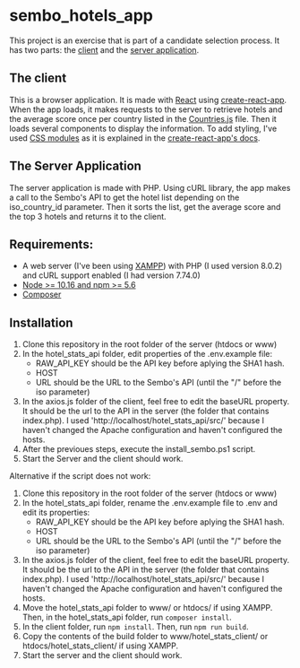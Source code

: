 # sembo_hotels_app

This project is an exercise that is part of a candidate selection process. It has two parts: the [client](https://github.com/ElPatoSordo/sembo_hotels_app/tree/main/hotel_stats_client) and the [server application](https://github.com/ElPatoSordo/sembo_hotels_app/tree/main/hotel_stats_api).

## The client

This is a browser application. It is made with [React](https://reactjs.org/) using [create-react-app](https://github.com/facebook/create-react-app). When the app loads, it makes requests to the server to retrieve hotels and the average score once per country listed in the [Countries.js](https://github.com/ElPatoSordo/sembo_hotels_app/blob/main/hotel_stats_client/src/Countries.js) file. Then it loads several components to display the information. To add styling, I've used [CSS modules](https://github.com/css-modules/css-modules) as it is explained in the [create-react-app's docs](https://create-react-app.dev/docs/adding-a-css-modules-stylesheet/).

## The Server Application

The server application is made with PHP. Using cURL library, the app makes a call to the Sembo's API to get the hotel list depending on the iso_country_id parameter. Then it sorts the list, get the average score and the top 3 hotels and returns it to the client.

## Requirements:
* A web server (I've been using [XAMPP](https://www.apachefriends.org/es/index.html)) with PHP (I used version 8.0.2) and cURL support enabled (I had version 7.74.0)
* [Node >= 10.16 and npm >= 5.6](https://nodejs.org/en/)
* [Composer](https://getcomposer.org/)

## Installation

1. Clone this repository in the root folder of the server (htdocs or www)
2. In the hotel_stats_api folder, edit properties of the .env.example file:
    * RAW_API_KEY should be the API key before aplying the SHA1 hash.
    * HOST 
    * URL should be the URL to the Sembo's API (until the "/" before the iso parameter)
3. In the axios.js folder of the client, feel free to edit the baseURL property. It should be the url to the API in the server (the folder that contains index.php). I used 'http://localhost/hotel_stats_api/src/' because I haven't changed the Apache configuration and haven't configured the hosts.
4. After the previoues steps, execute the install_sembo.ps1 script.
5. Start the Server and the client should work.

Alternative if the script does not work:

1. Clone this repository in the root folder of the server (htdocs or www)
2. In the hotel_stats_api folder, rename the .env.example file to .env and edit its properties:
    * RAW_API_KEY should be the API key before aplying the SHA1 hash.
    * HOST 
    * URL should be the URL to the Sembo's API (until the "/" before the iso parameter)
3. In the axios.js folder of the client, feel free to edit the baseURL property. It should be the url to the API in the server (the folder that contains index.php). I used 'http://localhost/hotel_stats_api/src/' because I haven't changed the Apache configuration and haven't configured the hosts.
4. Move the hotel_stats_api folder to www/ or htdocs/ if using XAMPP. Then, in the hotel_stats_api folder, run `composer install`.
5. In the client folder, run `npm install`. Then, run `npm run build`.
6. Copy the contents of the build folder to www/hotel_stats_client/ or htdocs/hotel_stats_client/ if using XAMPP.
7. Start the server and the client should work.
